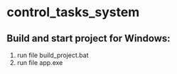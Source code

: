 # control_tasks_system

## Build and start project for Windows:  
1. run file build_project.bat
2. run file app.exe